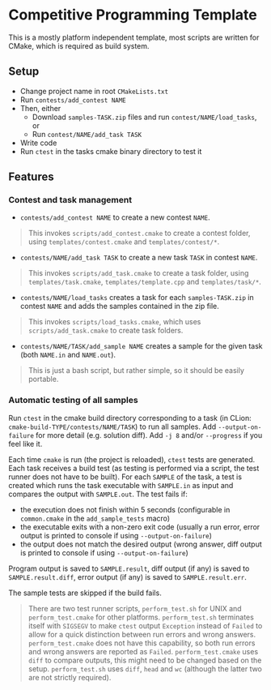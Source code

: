 # Competitive Programming Template

This is a mostly platform independent template, most scripts are written for CMake, which is required as build system.

## Setup

* Change project name in root `CMakeLists.txt`
* Run `contests/add_contest NAME`
* Then, either
    * Download `samples-TASK.zip` files and run `contest/NAME/load_tasks`, or
    * Run `contest/NAME/add_task TASK`
* Write code
* Run `ctest` in the tasks cmake binary directory to test it

## Features

### Contest and task management

* `contests/add_contest NAME` to create a new contest `NAME`.
> This invokes `scripts/add_contest.cmake` to create a contest folder, using `templates/contest.cmake` and `templates/contest/*`.
* `contests/NAME/add_task TASK` to create a new task `TASK` in contest `NAME`.
> This invokes `scripts/add_task.cmake` to create a task folder, using `templates/task.cmake`, `templates/template.cpp` and `templates/task/*`.
* `contests/NAME/load_tasks` creates a task for each `samples-TASK.zip` in contest `NAME` and adds the samples contained in the zip file.
> This invokes `scripts/load_tasks.cmake`, which uses `scripts/add_task.cmake` to create task folders.
* `contests/NAME/TASK/add_sample NAME` creates a sample for the given task (both `NAME.in` and `NAME.out`).
> This is just a bash script, but rather simple, so it should be easily portable.

### Automatic testing of all samples

Run `ctest` in the cmake build directory corresponding to a task (in CLion: `cmake-build-TYPE/contests/NAME/TASK`) to run all samples. Add `--output-on-failure` for more detail (e.g. solution diff). Add `-j 8` and/or `--progress` if you feel like it.

Each time `cmake` is run (the project is reloaded), `ctest` tests are generated.
Each task receives a build test (as testing is performed via a script, the test runner does not have to be built).
For each `SAMPLE` of the task, a test is created which runs the task executable with `SAMPLE.in` as input and compares the output with `SAMPLE.out`.
The test fails if:

* the execution does not finish within 5 seconds (configurable in `common.cmake` in the `add_sample_tests` macro)
* the executable exits with a non-zero exit code (usually a run error, error output is printed to console if using `--output-on-failure`)
* the output does not match the desired output (wrong answer, diff output is printed to console if using `--output-on-failure`)

Program output is saved to `SAMPLE.result`, diff output (if any) is saved to `SAMPLE.result.diff`, error output (if any) is saved to `SAMPLE.result.err`.

The sample tests are skipped if the build fails.

> There are two test runner scripts, `perform_test.sh` for UNIX and `perform_test.cmake` for other platforms. `perform_test.sh` terminates itself with `SIGSEGV` to make `ctest` output `Exception` instead of `Failed` to allow for a quick distinction between run errors and wrong answers. `perform_test.cmake` does not have this capability, so both run errors and wrong answers are reported as `Failed`.
> `perform_test.cmake` uses `diff` to compare outputs, this might need to be changed based on the setup.
> `perform_test.sh` uses `diff`, `head` and `wc` (although the latter two are not strictly required).


